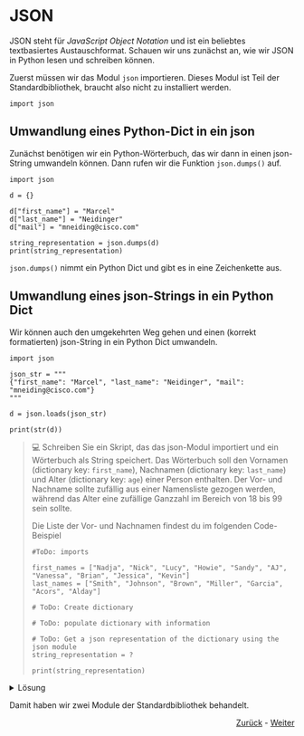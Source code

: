 # JSON

JSON steht für *JavaScript Object Notation* und ist ein beliebtes textbasiertes Austauschformat. Schauen wir uns zunächst an, wie wir JSON in Python lesen und schreiben können.

Zuerst müssen wir das Modul `json` importieren. Dieses Modul ist Teil der Standardbibliothek, braucht also nicht zu installiert werden.

```python3
import json
```

## Umwandlung eines Python-Dict in ein json

Zunächst benötigen wir ein Python-Wörterbuch, das wir dann in einen json-String umwandeln können. Dann rufen wir die Funktion `json.dumps()` auf. 

```python3
import json

d = {}

d["first_name"] = "Marcel"
d["last_name"] = "Neidinger"
d["mail"] = "mneiding@cisco.com"

string_representation = json.dumps(d)
print(string_representation)
```

`json.dumps()` nimmt ein Python Dict und gibt es in eine Zeichenkette aus.

## Umwandlung eines json-Strings in ein Python Dict

Wir können auch den umgekehrten Weg gehen und einen (korrekt formatierten) json-String in ein Python Dict umwandeln. 

```python3
import json

json_str = """
{"first_name": "Marcel", "last_name": "Neidinger", "mail": "mneiding@cisco.com"}
"""

d = json.loads(json_str)

print(str(d))
```

> :computer: Schreiben Sie ein Skript, das das json-Modul importiert und ein Wörterbuch als String speichert. Das Wörterbuch soll den Vornamen (dictionary key: `first_name`), Nachnamen (dictionary key: `last_name`) und Alter (dictionary key: `age`) einer Person enthalten. Der Vor- und Nachname sollte zufällig aus einer Namensliste gezogen werden, während das Alter eine zufällige Ganzzahl im Bereich von 18 bis 99 sein sollte.
> 
> Die Liste der Vor- und Nachnamen findest du im folgenden Code-Beispiel
> 
> ```python3
> #ToDo: imports
>
> first_names = ["Nadja", "Nick", "Lucy", "Howie", "Sandy", "AJ", "Vanessa", "Brian", "Jessica", "Kevin"]
> last_names = ["Smith", "Johnson", "Brown", "Miller", "Garcia", "Acors", "Alday"]
> 
> # ToDo: Create dictionary
> 
> # ToDo: populate dictionary with information
> 
> # ToDo: Get a json representation of the dictionary using the json module
> string_representation = ?
> 
> print(string_representation)
> ```

<details>
  <summary>Lösung</summary>
  
  ```python3
  import random 
  import json

  first_names = ["Nadja", "Nick", "Lucy", "Howie", "Sandy", "AJ", "Vanessa", "Brian", "Jessica", "Kevin"]
  last_names = ["Smith", "Johnson", "Brown", "Miller", "Garcia", "Acors", "Alday"]

  d = {}

  d["first_name"] = random.choice(first_names)
  d["last_name"] = random.choice(last_names)
  d["age"] = random.randint(18, 99)

  string_representation = json.dumps(d)

  print(string_representation)
  ```
</details>

Damit haben wir zwei Module der Standardbibliothek behandelt.

<div align="right">
   
   [Zurück](standard_library.md) - [Weiter](/sessions/rest_fundamentals/Readme.md)
</div>